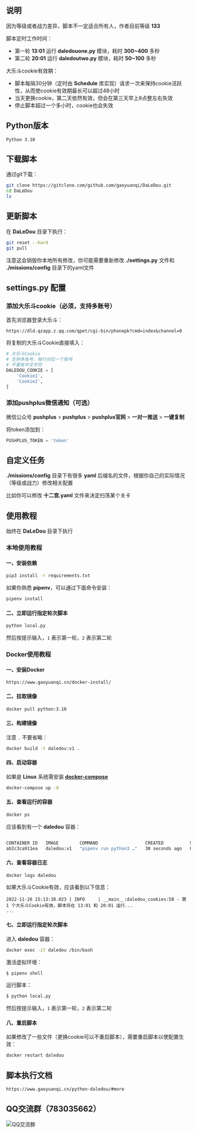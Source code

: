 ## 说明

因为等级或者战力差异，脚本不一定适合所有人，作者目前等级 **133**

脚本定时工作时间：
- 第一轮 **13:01** 运行 **daledouone.py** 模块，耗时 **300~400** 多秒
- 第二轮 **20:01** 运行 **daledoutwo.py** 模块，耗时 **50~100** 多秒

大乐斗cookie有效期：
- 脚本每隔30分钟（定时由 **Schedule** 库实现）请求一次来保持cookie活跃性，从而使cookie有效期最长可以超过48小时
- 当天更换cookie，第二天依然有效，但会在第三天早上8点整左右失效
- 停止脚本超过一个多小时，cookie也会失效


## Python版本

```
Python 3.10
```


## 下载脚本

通过git下载：
```sh
git clone https://gitclone.com/github.com/gaoyuanqi/DaLeDou.git
cd DaLeDou
ls
```


## 更新脚本

在 **DaLeDou** 目录下执行：
```sh
git reset --hard
git pull
```

注意这会销毁你本地所有修改，你可能需要重新修改 **./settings.py** 文件和 **./missions/config** 目录下的yaml文件


## settings.py 配置

### 添加大乐斗cookie（必须，支持多账号）

首先浏览器登录大乐斗：
```
https://dld.qzapp.z.qq.com/qpet/cgi-bin/phonepk?cmd=index&channel=0
```

将复制的大乐斗Cookie直接填入：
```python
# 大乐斗Cookie
# 支持多账号，每行对应一个账号
# 不要有中文字符
DALEDOU_COOKIE = [
    'Cookie1',
    'Cookie2',
]
```

### 添加pushplus微信通知（可选）

微信公众号 **pushplus** > **pushplus** > **pushplus官网** > **一对一推送** > **一键复制**

将token添加到：
```python
PUSHPLUS_TOKEN = 'token'
```


## 自定义任务

**./missions/config** 目录下有很多 **yaml** 后缀名的文件，根据你自己的实际情况（等级或战力）修改相关配置

比如你可以修改 **十二宫.yaml** 文件来决定扫荡某个关卡


## 使用教程

始终在 **DaLeDou** 目录下执行

### 本地使用教程

#### 一、安装依赖

```sh
pip3 install -r requirements.txt
```

如果你熟悉 **pipenv**，可以通过下面命令安装：
```sh
pipenv install
```

#### 二、立即运行指定轮次脚本

```sh
python local.py
```

然后按提示输入，`1` 表示第一轮，`2` 表示第二轮


### Docker使用教程

#### 一、安装Docker

```
https://www.gaoyuanqi.cn/docker-install/
```

#### 二、拉取镜像

```sh
docker pull python:3.10
```

#### 三、构建镜像

注意 `.` 不要省略：
```sh
docker build -t daledou:v1 .
```

#### 四、启动容器

如果是 **Linux** 系统需安装 **[docker-compose](https://www.gaoyuanqi.cn/docker-compose/#%E5%AE%89%E8%A3%85docker-compose)**

```sh
docker-compose up -d
```

#### 五、查看运行的容器

```sh
docker ps
```

应该看到有一个 **daledou** 容器：
```sh

CONTAINER ID   IMAGE        COMMAND                  CREATED          STATUS          PORTS     NAMES
ab2c3ca911ea   daledou:v1   "pipenv run python3 …"   30 seconds ago   Up 28 seconds             daledou
```

#### 六、查看容器日志

```sh
docker logs daledou
```

如果大乐斗Cookie有效，应该看到以下信息：
```
2022-11-26 15:13:38.023 | INFO     | __main__:daledou_cookies:58 - 第 1 个大乐斗Cookie有效，脚本将在 13:01 和 20:01 运行...
...
```

#### 七、立即运行指定轮次脚本

进入 **daledou** 容器：
```sh
docker exec -it daledou /bin/bash
```

激活虚拟环境：
```sh
$ pipenv shell
```

运行脚本：
```sh
$ python local.py
```

然后按提示输入，`1` 表示第一轮，`2` 表示第二轮

#### 八、重启脚本

如果修改了一些文件（更换cookie可以不重启脚本），需要重启脚本以使配置生效：
```sh
docker restart daledou
```


## 脚本执行文档

```bash
https://www.gaoyuanqi.cn/python-daledou/#more
```


## QQ交流群（783035662）

![QQ交流群](QQ.jpg)
